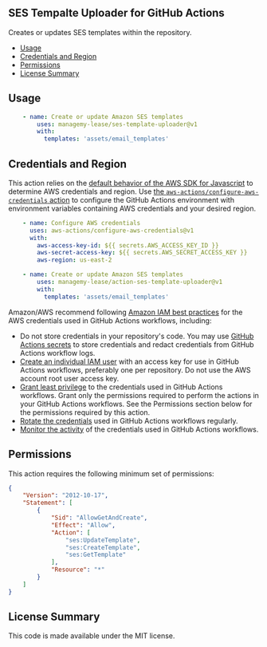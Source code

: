 ## SES Tempalte Uploader for GitHub Actions

Creates or updates SES templates within the repository.

<!-- toc -->

- [Usage](#usage)
- [Credentials and Region](#credentials-and-region)
- [Permissions](#permissions)
- [License Summary](#license-summary)

<!-- tocstop -->

## Usage

```yaml
    - name: Create or update Amazon SES templates
        uses: managemy-lease/ses-template-uploader@v1
        with:
          templates: 'assets/email_templates'
```

## Credentials and Region

This action relies on the [default behavior of the AWS SDK for Javascript](https://docs.aws.amazon.com/sdk-for-javascript/v2/developer-guide/setting-credentials-node.html) to determine AWS credentials and region.  Use [the `aws-actions/configure-aws-credentials` action](https://github.com/aws-actions/configure-aws-credentials) to configure the GitHub Actions environment with environment variables containing AWS credentials and your desired region.

```yaml
    - name: Configure AWS credentials
      uses: aws-actions/configure-aws-credentials@v1
      with:
        aws-access-key-id: ${{ secrets.AWS_ACCESS_KEY_ID }}
        aws-secret-access-key: ${{ secrets.AWS_SECRET_ACCESS_KEY }}
        aws-region: us-east-2

    - name: Create or update Amazon SES templates
        uses: managemy-lease/action-ses-template-uploader@v1
        with:
          templates: 'assets/email_templates'
```

Amazon/AWS recommend following [Amazon IAM best practices](https://docs.aws.amazon.com/IAM/latest/UserGuide/best-practices.html) for the AWS credentials used in GitHub Actions workflows, including:
* Do not store credentials in your repository's code.  You may use [GitHub Actions secrets](https://help.github.com/en/actions/automating-your-workflow-with-github-actions/creating-and-using-encrypted-secrets) to store credentials and redact credentials from GitHub Actions workflow logs.
* [Create an individual IAM user](https://docs.aws.amazon.com/IAM/latest/UserGuide/best-practices.html#create-iam-users) with an access key for use in GitHub Actions workflows, preferably one per repository. Do not use the AWS account root user access key.
* [Grant least privilege](https://docs.aws.amazon.com/IAM/latest/UserGuide/best-practices.html#grant-least-privilege) to the credentials used in GitHub Actions workflows.  Grant only the permissions required to perform the actions in your GitHub Actions workflows.  See the Permissions section below for the permissions required by this action.
* [Rotate the credentials](https://docs.aws.amazon.com/IAM/latest/UserGuide/best-practices.html#rotate-credentials) used in GitHub Actions workflows regularly.
* [Monitor the activity](https://docs.aws.amazon.com/IAM/latest/UserGuide/best-practices.html#keep-a-log) of the credentials used in GitHub Actions workflows.

## Permissions

This action requires the following minimum set of permissions:

```json
{
    "Version": "2012-10-17",
    "Statement": [
        {
            "Sid": "AllowGetAndCreate",
            "Effect": "Allow",
            "Action": [
                "ses:UpdateTemplate",
                "ses:CreateTemplate",
                "ses:GetTemplate"
            ],
            "Resource": "*"
        }
    ]
}
```

## License Summary

This code is made available under the MIT license.